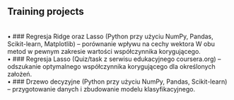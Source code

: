 ## Training projects
<br>
•	### Regresja Ridge oraz Lasso (Python przy użyciu NumPy, Pandas, Scikit-learn, Matplotlib) – porównanie wpływu na cechy wektora W obu metod w pewnym zakresie wartości współczynnika korygującego.<br>
•	### Regresja Lasso (Quiz/task z serwisu edukacyjnego coursera.org) – odszukanie optymalnego współczynnika korygującego dla określonych założeń.<br>
•	### Drzewo decyzyjne (Python przy użyciu NumPy, Pandas, Scikit-learn) – przygotowanie danych i zbudowanie modelu klasyfikacyjnego.
